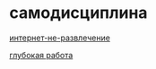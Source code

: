 # самодисциплина
[интернет-не-развлечение](%D0%B8%D0%BD%D1%82%D0%B5%D1%80%D0%BD%D0%B5%D1%82-%D0%BD%D0%B5-%D1%80%D0%B0%D0%B7%D0%B2%D0%BB%D0%B5%D1%87%D0%B5%D0%BD%D0%B8%D0%B5)

[глубокая работа](%D0%B3%D0%BB%D1%83%D0%B1%D0%BE%D0%BA%D0%B0%D1%8F%20%D1%80%D0%B0%D0%B1%D0%BE%D1%82%D0%B0)